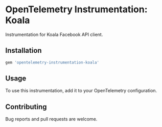 # OpenTelemetry Instrumentation: Koala

Instrumentation for Koala Facebook API client.

## Installation

```ruby
gem 'opentelemetry-instrumentation-koala'
```

## Usage

To use this instrumentation, add it to your OpenTelemetry configuration.

## Contributing

Bug reports and pull requests are welcome.
